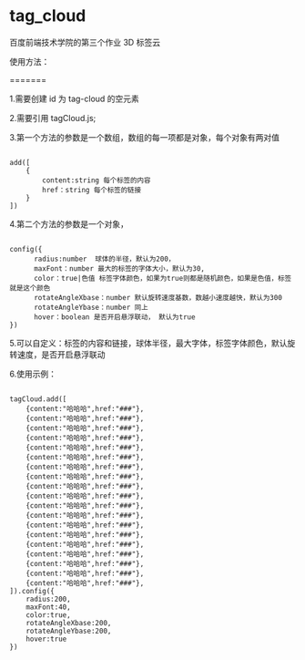 # tag_cloud
百度前端技术学院的第三个作业 3D 标签云

使用方法：

=======

1.需要创建 id 为 tag-cloud 的空元素

2.需要引用 tagCloud.js;

3.第一个方法的参数是一个数组，数组的每一项都是对象，每个对象有两对值

<pre><code>
add([
	{
		content:string 每个标签的内容
		href：string 每个标签的链接
	}
])
</code></pre>

4.第二个方法的参数是一个对象，

<pre><code>
config({
	  radius:number  球体的半径，默认为200，
	  maxFont：number 最大的标签的字体大小，默认为30,
	  color：true|色值 标签字体颜色，如果为true则都是随机颜色，如果是色值，标签就是这个颜色
	  rotateAngleXbase：number 默认旋转速度基数，数越小速度越快，默认为300
	  rotateAngleYbase：number 同上
	  hover：boolean 是否开启悬浮联动， 默认为true
})
</code></pre>

5.可以自定义：标签的内容和链接，球体半径，最大字体，标签字体颜色，默认旋转速度，是否开启悬浮联动

6.使用示例：

<pre><code>
tagCloud.add([
    {content:"哈哈哈",href:"###"},
    {content:"哈哈哈",href:"###"},
    {content:"哈哈哈",href:"###"},
    {content:"哈哈哈",href:"###"},
    {content:"哈哈哈",href:"###"},
    {content:"哈哈哈",href:"###"},
    {content:"哈哈哈",href:"###"},
    {content:"哈哈哈",href:"###"},
    {content:"哈哈哈",href:"###"},
    {content:"哈哈哈",href:"###"},
    {content:"哈哈哈",href:"###"},
    {content:"哈哈哈",href:"###"},
    {content:"哈哈哈",href:"###"},
    {content:"哈哈哈",href:"###"},
    {content:"哈哈哈",href:"###"},
    {content:"哈哈哈",href:"###"},
    {content:"哈哈哈",href:"###"},
    {content:"哈哈哈",href:"###"},
    {content:"哈哈哈",href:"###"},
]).config({
    radius:200,
    maxFont:40,
    color:true,
    rotateAngleXbase:200,
    rotateAngleYbase:200,
    hover:true
})
</code></pre>

